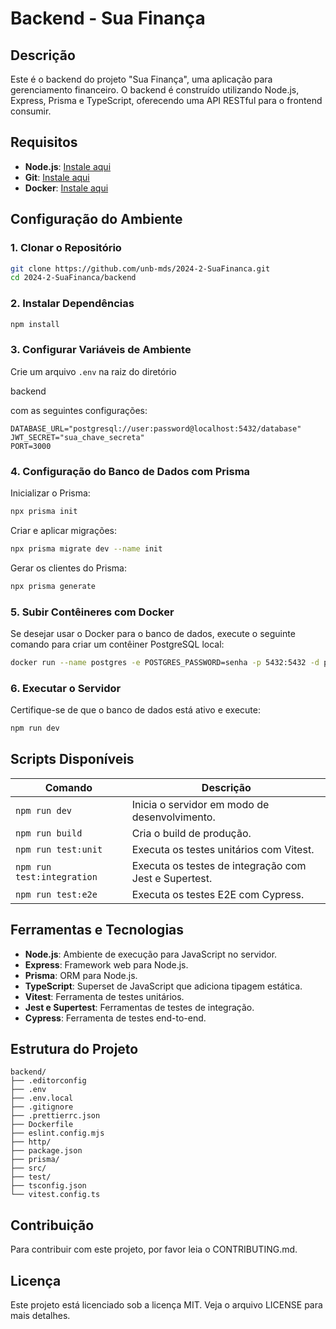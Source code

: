 # Backend - Sua Finança

## Descrição
Este é o backend do projeto "Sua Finança", uma aplicação para gerenciamento financeiro. O backend é construído utilizando Node.js, Express, Prisma e TypeScript, oferecendo uma API RESTful para o frontend consumir.

## Requisitos
- **Node.js**: [Instale aqui](https://nodejs.org/)
- **Git**: [Instale aqui](https://git-scm.com/)
- **Docker**: [Instale aqui](https://www.docker.com/)

## Configuração do Ambiente

### 1. Clonar o Repositório
```bash
git clone https://github.com/unb-mds/2024-2-SuaFinanca.git
cd 2024-2-SuaFinanca/backend
```

### 2. Instalar Dependências
```bash
npm install
```

### 3. Configurar Variáveis de Ambiente
Crie um arquivo `.env` na raiz do diretório 

backend

 com as seguintes configurações:
```env
DATABASE_URL="postgresql://user:password@localhost:5432/database"
JWT_SECRET="sua_chave_secreta"
PORT=3000
```

### 4. Configuração do Banco de Dados com Prisma
Inicializar o Prisma:
```bash
npx prisma init
```
Criar e aplicar migrações:
```bash
npx prisma migrate dev --name init
```
Gerar os clientes do Prisma:
```bash
npx prisma generate
```

### 5. Subir Contêineres com Docker
Se desejar usar o Docker para o banco de dados, execute o seguinte comando para criar um contêiner PostgreSQL local:
```bash
docker run --name postgres -e POSTGRES_PASSWORD=senha -p 5432:5432 -d postgres
```

### 6. Executar o Servidor
Certifique-se de que o banco de dados está ativo e execute:
```bash
npm run dev
```

## Scripts Disponíveis
| Comando                 | Descrição                                      |
|-------------------------|-----------------------------------------------|
| `npm run dev`           | Inicia o servidor em modo de desenvolvimento. |
| `npm run build`         | Cria o build de produção.                     |
| `npm run test:unit`     | Executa os testes unitários com Vitest.       |
| `npm run test:integration` | Executa os testes de integração com Jest e Supertest. |
| `npm run test:e2e`      | Executa os testes E2E com Cypress.            |

## Ferramentas e Tecnologias
- **Node.js**: Ambiente de execução para JavaScript no servidor.
- **Express**: Framework web para Node.js.
- **Prisma**: ORM para Node.js.
- **TypeScript**: Superset de JavaScript que adiciona tipagem estática.
- **Vitest**: Ferramenta de testes unitários.
- **Jest e Supertest**: Ferramentas de testes de integração.
- **Cypress**: Ferramenta de testes end-to-end.

## Estrutura do Projeto
```
backend/
├── .editorconfig
├── .env
├── .env.local
├── .gitignore
├── .prettierrc.json
├── Dockerfile
├── eslint.config.mjs
├── http/
├── package.json
├── prisma/
├── src/
├── test/
├── tsconfig.json
└── vitest.config.ts
```

## Contribuição
Para contribuir com este projeto, por favor leia o CONTRIBUTING.md.

## Licença
Este projeto está licenciado sob a licença MIT. Veja o arquivo LICENSE para mais detalhes.